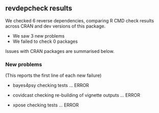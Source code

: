 ## revdepcheck results

We checked 6 reverse dependencies, comparing R CMD check results across CRAN and dev versions of this package.

 * We saw 3 new problems
 * We failed to check 0 packages

Issues with CRAN packages are summarised below.

### New problems
(This reports the first line of each new failure)

* bayes4psy
  checking tests ... ERROR

* covidcast
  checking re-building of vignette outputs ... ERROR

* xpose
  checking tests ... ERROR

